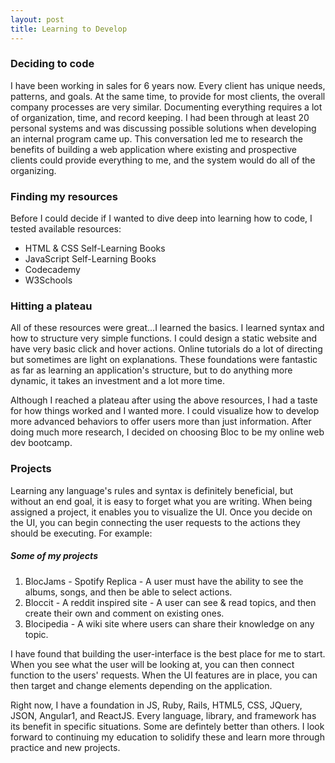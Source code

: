 ```yaml
---
layout: post
title: Learning to Develop
---
```


<h3>Deciding to code</h3>
I have been working in sales for 6 years now. Every client has unique needs, patterns, and goals. At the same time, to provide for most clients, the overall company processes are very similar.
Documenting everything requires a lot of organization, time, and record keeping. I had been through at least 20 personal systems and was discussing possible solutions when developing an internal program came up.
This conversation led me to research the benefits of building a web application where existing and prospective clients could provide everything to me, and the system would do all of the organizing.

<h3>Finding my resources</h3>
Before I could decide if I wanted to dive deep into learning how to code, I tested available resources:
<ul>
    <li>HTML & CSS Self-Learning Books</li>
    <li>JavaScript Self-Learning Books</li>
    <li>Codecademy</li>
    <li>W3Schools</li>
</ul>

<h3>Hitting a plateau</h3>
All of these resources were great...I learned the basics. I learned syntax and how to structure very simple functions. I could design a static website and have very basic click and hover actions. Online tutorials do a lot of directing but sometimes are light on explanations. These foundations were fantastic as far as learning an application's structure, but to do anything more dynamic, it takes an investment and a lot more time.

Although I reached a plateau after using the above resources, I had a taste for how things worked and I wanted more. I could visualize how to develop more advanced behaviors to offer users more than just information. After doing much more research, I decided on choosing Bloc to be my online web dev bootcamp.

<h3>Projects</h3>
Learning any language's rules and syntax is definitely beneficial, but without an end goal, it is easy to forget what you are writing. When being assigned a project, it enables you to visualize the UI. Once you decide on the UI, you can begin connecting the user requests to the actions they should be executing. For example:

<h5>Some of my projects</h5>
<ol>
    <li>BlocJams - Spotify Replica - A user must have the ability to see the albums, songs, and then be able to select actions.</li>
    <li>Bloccit - A reddit inspired site - A user can see & read topics, and then create their own and comment on existing ones. </li>
    <li>Blocipedia - A wiki site where users can share their knowledge on any topic.</li>
</ol>

I have found that building the user-interface is the best place for me to start. When you see what the user will be looking at, you can then connect function to the users' requests. When the UI features are in place, you can then target and change elements depending on the application.

Right now, I have a foundation in JS, Ruby, Rails, HTML5, CSS, JQuery, JSON, Angular1, and ReactJS. Every language, library, and framework has its benefit in specific situations. Some are defintely better than others. I look forward to continuing my education to solidify these and learn more through practice and new projects.